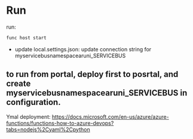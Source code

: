 # Run

run:

```bash
func host start
```

- update local.settings.json: update connection string for myservicebusnamespacearuni_SERVICEBUS


## to run from portal, deploy first to posrtal, and create myservicebusnamespacearuni_SERVICEBUS in configuration.


Ymal deployment:
https://docs.microsoft.com/en-us/azure/azure-functions/functions-how-to-azure-devops?tabs=nodejs%2Cyaml%2Cpython

